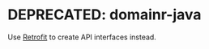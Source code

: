DEPRECATED: domainr-java
============

Use [Retrofit][1] to create API interfaces instead.


 [1]: http://square.github.io/retrofit
